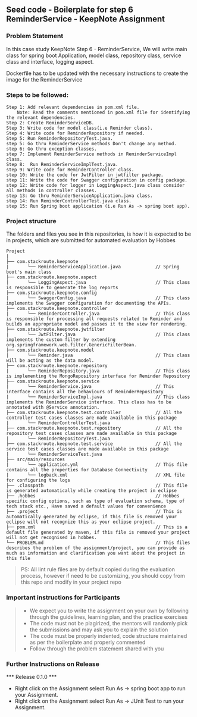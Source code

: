 ## Seed code - Boilerplate for step 6 ReminderService - KeepNote Assignment

### Problem Statement

In this case study KeepNote Step 6 - ReminderService, We will write main class for spring boot Application, model class, repository class, service class and interface, logging aspect.

Dockerfile has to be updated with the necessary instructions to create the image for the ReminderService


### Steps to be followed:

    Step 1: Add relevant dependencies in pom.xml file. 
        Note: Read the comments mentioned in pom.xml file for identifying the relevant dependencies.
    Step 2: Create ReminderServiceDB.
    Step 3: Write code for model class(i.e Reminder class).
    Step 4: Write code for ReminderRepository if needed.
    Step 5: Run ReminderRepositoryTest.java. 
    step 5: Go thru ReminderService methods Don't change any method.
    step 6: Go thru exception classes.
    step 7: Implement ReminderService methods in ReminderServiceImpl class.
    Step 8:  Run ReminderServiceImplTest.java.
    step 9: Write code for ReminderController class.
    step 10: Write the code for JwtFilter in jwtfilter package.
    step 11: Write the code for Swagger configuration in config package.
    step 12: Write code for logger in LoggingAspect.java class consider all methods in controller classes.
    step 13: Go thru ReminderServiceApplication.java class.
    step 14: Run ReminderControllerTest.java class.
    step 15: Run Spring boot application (i.e Run As -> spring boot app).


### Project structure

The folders and files you see in this repositories, is how it is expected to be in projects, which are submitted for automated evaluation by Hobbes

    Project
	|
	├── com.stackroute.keepnote
	|	    └── ReminderServiceApplication.java             // Spring boot's main class
	├── com.stackroute.keepnote.aspect
	|	    └── LoggingAspect.java                          // This class is responsible to generate the log reports
	├── com.stackroute.keepnote.config             
    |       └── SwaggerConfig.java                          // This class implements the Swagger configuration for documenting the APIs.
	├── com.stackroute.keepnote.controller
	|		└── ReminderController.java                     // This class is responsible for processing all requests related to Reminder and builds an appropriate model and passes it to the view for rendering.
	├── com.stackroute.keepnote.jwtfilter             
    |       └── JwtFilter.java                              // This class implements the custom filter by extending org.springframework.web.filter.GenericFilterBean.
	├── com.stackroute.keepnote.model
	|		└── Reminder.java                               // This class will be acting as the data model.
	├── com.stackroute.keepnote.repository
	|		└── ReminderRepository.java                     // This class is implementing the MongoRepository interface for Reminder Repository
	├── com.stackroute.keepnote.service
	|		└── ReminderService.java                        // This interface contains all the behaviours of ReminderRepository
	|		└── ReminderServiceImpl.java                    // This class implements the ReminderService interface. This class has to be annotated with @Service annotation.
	├── com.stackroute.keepnote.test.controller             // All the controller test cases classes are made available in this package
	|		└── ReminderControllerTest.java
	├── com.stackroute.keepnote.test.repository             // All the repository test cases classes are made available in this package
	|		└── ReminderRepositoryTest.java
	├── com.stackroute.keepnote.test.service                // All the service test cases classes are made available in this package
	|		└── ReminderServiceTest.java
	├── src/main/resources
	|		└── application.yml                             // This file contains all the properties for Database Connectivity
	|		└── logback.xml                                 // XML file for configuring the logs
	├── .classpath			                                // This file is generated automatically while creating the project in eclipse
	├── .hobbes   			                                // Hobbes specific config options, such as type of evaluation schema, type of tech stack etc., Have saved a default values for convenience
	├── .project			                                // This is automatically generated by eclipse, if this file is removed your eclipse will not recognize this as your eclipse project. 
	├── pom.xml 			                                // This is a default file generated by maven, if this file is removed your project will not get recognised in hobbes.
	└── PROBLEM.md  		                                // This files describes the problem of the assignment/project, you can provide as much as information and clarification you want about the project in this file

> PS: All lint rule files are by default copied during the evaluation process, however if need to be customizing, you should copy from this repo and modify in your project repo

### Important instructions for Participants
> - We expect you to write the assignment on your own by following through the guidelines, learning plan, and the practice exercises
> - The code must not be plagirized, the mentors will randomly pick the submissions and may ask you to explain the solution
> - The code must be properly indented, code structure maintained as per the boilerplate and properly commented
> - Follow through the problem statement shared with you

### Further Instructions on Release

*** Release 0.1.0 ***

- Right click on the Assignment select Run As -> spring boot app to run your Assignment.
- Right click on the Assignment select Run As -> JUnit Test to run your Assignment.